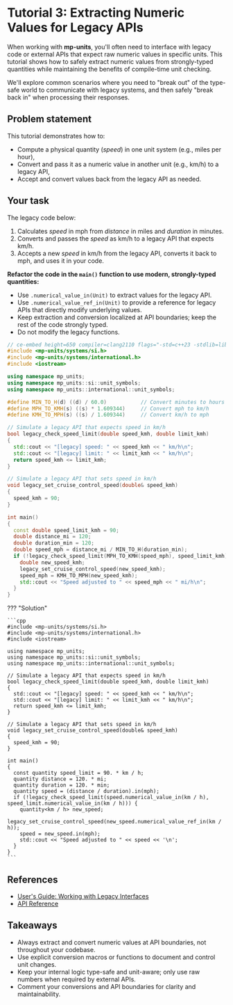 # Tutorial 3: Extracting Numeric Values for Legacy APIs

When working with **mp-units**, you'll often need to interface with legacy code or
external APIs that expect raw numeric values in specific units. This tutorial shows how
to safely extract numeric values from strongly-typed quantities while maintaining the
benefits of compile-time unit checking.

We'll explore common scenarios where you need to "break out" of the type-safe world to
communicate with legacy systems, and then safely "break back in" when processing their
responses.

## Problem statement

This tutorial demonstrates how to:

- Compute a physical quantity (_speed_) in one unit system (e.g., miles per hour),
- Convert and pass it as a numeric value in another unit (e.g., km/h) to a legacy API,
- Accept and convert values back from the legacy API as needed.

## Your task

The legacy code below:

1. Calculates _speed_ in mph from _distance_ in miles and _duration_ in minutes.
2. Converts and passes the _speed_ as km/h to a legacy API that expects km/h.
3. Accepts a new _speed_ in km/h from the legacy API,
   converts it back to mph, and uses it in your code.

**Refactor the code in the `main()` function to use modern, strongly-typed quantities:**

- Use `.numerical_value_in(Unit)` to extract values for the legacy API.
- Use `.numerical_value_ref_in(Unit)` to provide a reference for legacy APIs
  that directly modify underlying values.
- Keep extraction and conversion localized at API boundaries;
  keep the rest of the code strongly typed.
- Do not modify the legacy functions.

```cpp
// ce-embed height=650 compiler=clang2110 flags="-std=c++23 -stdlib=libc++ -O3" mp-units=trunk
#include <mp-units/systems/si.h>
#include <mp-units/systems/international.h>
#include <iostream>

using namespace mp_units;
using namespace mp_units::si::unit_symbols;
using namespace mp_units::international::unit_symbols;

#define MIN_TO_H(d) ((d) / 60.0)           // Convert minutes to hours
#define MPH_TO_KMH(s) ((s) * 1.609344)     // Convert mph to km/h
#define KMH_TO_MPH(s) ((s) / 1.609344)     // Convert km/h to mph

// Simulate a legacy API that expects speed in km/h
bool legacy_check_speed_limit(double speed_kmh, double limit_kmh)
{
  std::cout << "[legacy] speed: " << speed_kmh << " km/h\n";
  std::cout << "[legacy] limit: " << limit_kmh << " km/h\n";
  return speed_kmh <= limit_kmh;
}

// Simulate a legacy API that sets speed in km/h
void legacy_set_cruise_control_speed(double& speed_kmh)
{
  speed_kmh = 90;
}

int main()
{
  const double speed_limit_kmh = 90;
  double distance_mi = 120;
  double duration_min = 120;
  double speed_mph = distance_mi / MIN_TO_H(duration_min);
  if (!legacy_check_speed_limit(MPH_TO_KMH(speed_mph), speed_limit_kmh)) {
    double new_speed_kmh;
    legacy_set_cruise_control_speed(new_speed_kmh);
    speed_mph = KMH_TO_MPH(new_speed_kmh);
    std::cout << "Speed adjusted to " << speed_mph << " mi/h\n";
  }
}
```

??? "Solution"

    ```cpp
    #include <mp-units/systems/si.h>
    #include <mp-units/systems/international.h>
    #include <iostream>

    using namespace mp_units;
    using namespace mp_units::si::unit_symbols;
    using namespace mp_units::international::unit_symbols;

    // Simulate a legacy API that expects speed in km/h
    bool legacy_check_speed_limit(double speed_kmh, double limit_kmh)
    {
      std::cout << "[legacy] speed: " << speed_kmh << " km/h\n";
      std::cout << "[legacy] limit: " << limit_kmh << " km/h\n";
      return speed_kmh <= limit_kmh;
    }

    // Simulate a legacy API that sets speed in km/h
    void legacy_set_cruise_control_speed(double& speed_kmh)
    {
      speed_kmh = 90;
    }

    int main()
    {
      const quantity speed_limit = 90. * km / h;
      quantity distance = 120. * mi;
      quantity duration = 120. * min;
      quantity speed = (distance / duration).in(mph);
      if (!legacy_check_speed_limit(speed.numerical_value_in(km / h), speed_limit.numerical_value_in(km / h))) {
        quantity<km / h> new_speed;
        legacy_set_cruise_control_speed(new_speed.numerical_value_ref_in(km / h));
        speed = new_speed.in(mph);
        std::cout << "Speed adjusted to " << speed << '\n';
      }
    }
    ```


## References

- [User's Guide: Working with Legacy Interfaces](../users_guide/use_cases/working_with_legacy_interfaces.md)
- [API Reference](../api_reference.md)


## Takeaways

- Always extract and convert numeric values at API boundaries,
  not throughout your codebase.
- Use explicit conversion macros or functions to document and control unit changes.
- Keep your internal logic type-safe and unit-aware;
  only use raw numbers when required by external APIs.
- Comment your conversions and API boundaries for clarity and maintainability.
